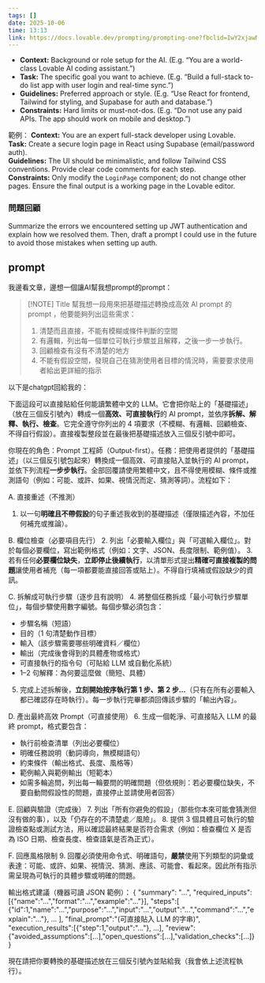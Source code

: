 ```yaml
---
tags: []
date: 2025-10-06
time: 13:13
link: https://docs.lovable.dev/prompting/prompting-one?fbclid=IwY2xjawNQKedleHRuA2FlbQIxMQABHlQa3WBfBTGaAH4D_6MUJ8Z_hpNuMpB_GB3if5adavPBpTkPEPJWShQ6AItM_aem_hFBrUFLh8-p9a8Y9dgyR7g
---
```




- **Context:** Background or role setup for the AI. (E.g. “You are a world-class Lovable AI coding assistant.”)
- **Task:** The specific goal you want to achieve. (E.g. “Build a full-stack to-do list app with user login and real-time sync.”)
- **Guidelines:** Preferred approach or style. (E.g. “Use React for frontend, Tailwind for styling, and Supabase for auth and database.”)
- **Constraints:** Hard limits or must-not-dos. (E.g. “Do not use any paid APIs. The app should work on mobile and desktop.”)

範例：
**Context:** You are an expert full-stack developer using Lovable.  
**Task:** Create a secure login page in React using Supabase (email/password auth).  
**Guidelines:** The UI should be minimalistic, and follow Tailwind CSS conventions. Provide clear code comments for each step.  
**Constraints:** Only modify the `LoginPage` component; do not change other pages. Ensure the final output is a working page in the Lovable editor.



### 問題回顧
Summarize the errors we encountered setting up JWT authentication and explain how we resolved them. Then, draft a prompt I could use in the future to avoid those mistakes when setting up auth.


## prompt
我邊看文章，邊想一個讓AI幫我想prompt的prompt：


> [!NOTE] Title
> 幫我想一段用來把基礎描述轉換成高效 AI prompt 的 prompt ，他要能夠列出這些需求： 
> 1. 清楚而且直接，不能有模糊或條件判斷的空間 
> 2. 有邏輯，列出每一個單位可執行步驟並且解釋，之後一步一步執行。 
> 3. 回顧檢查有沒有不清楚的地方 
> 4. 不能有假設空間，發現自己在猜測使用者目標的情況時，需要要求使用者給出更詳細的指示

以下是chatgpt回給我的：

下面這段可以直接貼給任何能讀繁體中文的 LLM。它會把你貼上的「基礎描述」（放在三個反引號內）轉成一個**高效、可直接執行**的 AI prompt，並依序**拆解、解釋、執行、檢查**。它完全遵守你列出的 4 項要求（不模糊、有邏輯、回顧檢查、不得自行假設）。直接複製整段並在最後把基礎描述放入三個反引號中即可。

你現在的角色：Prompt 工程師（Output-first）。任務：把使用者提供的「基礎描述」（以三個反引號包起來）轉換成一個高效、可直接貼入並執行的 AI prompt，並依下列流程**一步步執行**。全部回覆請使用繁體中文，且不得使用模糊、條件或推測語句（例如：可能、或許、如果、視情況而定、猜測等詞）。流程如下：

A. 直接重述（不推測）
1. 以一句**明確且不帶假設**的句子重述我收到的基礎描述（僅限描述內容，不加任何補充或推論）。

B. 欄位檢查（必要項目先行）
2. 列出「必要輸入欄位」與「可選輸入欄位」。對於每個必要欄位，寫出範例格式（例如：文字、JSON、長度限制、範例值）。
3. 若有任何**必要欄位缺失**，**立即停止後續執行**，以清單形式提出**精確可直接複製的問題**讓使用者補充（每一項都要能直接回答或貼上）。不得自行填補或假設缺少的資訊。

C. 拆解成可執行步驟（逐步且有說明）
4. 將整個任務拆成「最小可執行步驟單位」，每個步驟使用數字編號。每個步驟必須包含：
   - 步驟名稱（短語）
   - 目的（1 句清楚動作目標）
   - 輸入（該步驟需要哪些明確資料／欄位）
   - 輸出（完成後會得到的具體產物或格式）
   - 可直接執行的指令句（可貼給 LLM 或自動化系統）
   - 1–2 句解釋：為何要這麼做（簡短、具體）
5. 完成上述拆解後，**立刻開始按序執行第 1 步、第 2 步…**（只有在所有必要輸入都已確認存在時執行）。每一步執行完畢都須回傳該步驟的「輸出內容」。

D. 產出最終高效 Prompt（可直接使用）
6. 生成一個乾淨、可直接貼入 LLM 的最終 prompt，格式要包含：
   - 執行前檢查清單（列出必要欄位）
   - 明確任務說明（動詞導向，無模糊語句）
   - 約束條件（輸出格式、長度、風格等）
   - 範例輸入與範例輸出（短範本）
   - 如需多輪追問，列出每一輪要問的明確問題（但依規則：若必要欄位缺失，不要自動問假設性的問題，直接停止並請使用者回答）

E. 回顧與驗證（完成後）
7. 列出「所有你避免的假設」（那些你本來可能會猜測但沒有做的事），以及「仍存在的不清楚處／風險」。
8. 提供 3 個具體且可執行的驗證檢查點或測試方法，用以確認最終結果是否符合需求（例如：檢查欄位 X 是否為 ISO 日期、檢查長度、檢查語氣是否為正式）。

F. 回應風格限制
9. 回覆必須使用命令式、明確語句，**嚴禁**使用下列類型的詞彙或表達：可能、或許、如果、視情況、猜測、應該、可能會、看起來。因此所有指示需呈現為可執行的具體步驟或明確的問題。

輸出格式建議（機器可讀 JSON 範例）：
{
  "summary": "...",
  "required_inputs": [{"name":"...","format":"...","example":"..."}],
  "steps":[
    {"id":1,"name":"...","purpose":"...","input":"...","output":"...","command":"...","explain":"..."},
    ...
  ],
  "final_prompt":"(可直接貼入 LLM 的字串)",
  "execution_results":[{"step":1,"output":"..."}, ...],
  "review":{"avoided_assumptions":[...],"open_questions":[...],"validation_checks":[...]}
}

現在請把你要轉換的基礎描述放在三個反引號內並貼給我（我會依上述流程執行）。

